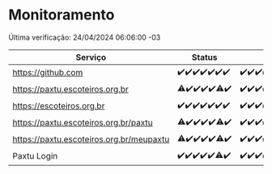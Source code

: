 # Monitoramento

Última verificação: 24/04/2024 06:06:00 -03

|Serviço|Status|Últimas 24h|
|---|---|---|
|https://github.com|<span title="2024-04-17: OK=24">✔️</span><span title="2024-04-18: OK=24">✔️</span><span title="2024-04-19: OK=24">✔️</span><span title="2024-04-20: OK=24">✔️</span><span title="2024-04-21: OK=24">✔️</span><span title="2024-04-22: OK=24">✔️</span><span title="2024-04-23: OK=9">✔️</span>|<span title="23/04/2024 06:07:00 -03 : 200">✔️</span><span title="23/04/2024 07:06:00 -03 : 200">✔️</span><span title="23/04/2024 08:06:00 -03 : 200">✔️</span><span title="23/04/2024 09:12:00 -03 : 200">✔️</span><span title="23/04/2024 10:07:00 -03 : 200">✔️</span><span title="23/04/2024 11:05:00 -03 : 200">✔️</span><span title="23/04/2024 12:06:00 -03 : 200">✔️</span><span title="23/04/2024 13:07:00 -03 : 200">✔️</span><span title="23/04/2024 14:05:00 -03 : 200">✔️</span><span title="23/04/2024 15:08:00 -03 : 200">✔️</span><span title="23/04/2024 16:03:00 -03 : 200">✔️</span><span title="23/04/2024 17:07:00 -03 : 200">✔️</span><span title="23/04/2024 18:06:00 -03 : 200">✔️</span><span title="23/04/2024 19:07:00 -03 : 200">✔️</span><span title="23/04/2024 20:06:00 -03 : 200">✔️</span><span title="23/04/2024 21:30:00 -03 : 200">✔️</span><span title="23/04/2024 22:43:00 -03 : 200">✔️</span><span title="23/04/2024 23:17:00 -03 : 200">✔️</span><span title="24/04/2024 00:07:00 -03 : 200">✔️</span><span title="24/04/2024 01:07:00 -03 : 200">✔️</span><span title="24/04/2024 02:07:00 -03 : 200">✔️</span><span title="24/04/2024 03:10:00 -03 : 200">✔️</span><span title="24/04/2024 04:06:00 -03 : 200">✔️</span><span title="24/04/2024 05:09:00 -03 : 200">✔️</span><span title="24/04/2024 06:06:00 -03 : 200">✔️</span>|
|https://paxtu.escoteiros.org.br|<span title="2024-04-17: OK=22, Falhas=2">⚠️</span><span title="2024-04-18: OK=24">✔️</span><span title="2024-04-19: OK=24">✔️</span><span title="2024-04-20: OK=24">✔️</span><span title="2024-04-21: OK=24">✔️</span><span title="2024-04-22: OK=23, Falhas=1">⚠️</span><span title="2024-04-23: OK=9">✔️</span>|<span title="23/04/2024 06:07:00 -03 : 200">✔️</span><span title="23/04/2024 07:06:00 -03 : 200">✔️</span><span title="23/04/2024 08:06:00 -03 : 200">✔️</span><span title="23/04/2024 09:12:00 -03 : 200">✔️</span><span title="23/04/2024 10:07:00 -03 : 200">✔️</span><span title="23/04/2024 11:05:00 -03 : 200">✔️</span><span title="23/04/2024 12:06:00 -03 : 200">✔️</span><span title="23/04/2024 13:07:00 -03 : 200">✔️</span><span title="23/04/2024 14:05:00 -03 : 200">✔️</span><span title="23/04/2024 15:08:00 -03 : 200">✔️</span><span title="23/04/2024 16:03:00 -03 : 200">✔️</span><span title="23/04/2024 17:07:00 -03 : 200">✔️</span><span title="23/04/2024 18:06:00 -03 : 200">✔️</span><span title="23/04/2024 19:07:00 -03 : 200">✔️</span><span title="23/04/2024 20:06:00 -03 : 200">✔️</span><span title="23/04/2024 21:30:00 -03 : 200">✔️</span><span title="23/04/2024 22:43:00 -03 : 200">✔️</span><span title="23/04/2024 23:17:00 -03 : 200">✔️</span><span title="24/04/2024 00:07:00 -03 : 200">✔️</span><span title="24/04/2024 01:07:00 -03 : 200">✔️</span><span title="24/04/2024 02:07:00 -03 : 200">✔️</span><span title="24/04/2024 03:10:00 -03 : 200">✔️</span><span title="24/04/2024 04:06:00 -03 : 200">✔️</span><span title="24/04/2024 05:09:00 -03 : 200">✔️</span><span title="24/04/2024 06:06:00 -03 : 200">✔️</span>|
|https://escoteiros.org.br|<span title="2024-04-17: OK=24">✔️</span><span title="2024-04-18: OK=24">✔️</span><span title="2024-04-19: OK=24">✔️</span><span title="2024-04-20: OK=24">✔️</span><span title="2024-04-21: OK=24">✔️</span><span title="2024-04-22: OK=24">✔️</span><span title="2024-04-23: OK=9">✔️</span>|<span title="23/04/2024 06:07:00 -03 : 200">✔️</span><span title="23/04/2024 07:06:00 -03 : 200">✔️</span><span title="23/04/2024 08:06:00 -03 : 200">✔️</span><span title="23/04/2024 09:12:00 -03 : 200">✔️</span><span title="23/04/2024 10:07:00 -03 : 200">✔️</span><span title="23/04/2024 11:05:00 -03 : 200">✔️</span><span title="23/04/2024 12:06:00 -03 : 200">✔️</span><span title="23/04/2024 13:07:00 -03 : 200">✔️</span><span title="23/04/2024 14:05:00 -03 : 200">✔️</span><span title="23/04/2024 15:08:00 -03 : 200">✔️</span><span title="23/04/2024 16:03:00 -03 : 200">✔️</span><span title="23/04/2024 17:07:00 -03 : 200">✔️</span><span title="23/04/2024 18:06:00 -03 : 200">✔️</span><span title="23/04/2024 19:07:00 -03 : 200">✔️</span><span title="23/04/2024 20:06:00 -03 : 200">✔️</span><span title="23/04/2024 21:30:00 -03 : 200">✔️</span><span title="23/04/2024 22:43:00 -03 : 200">✔️</span><span title="23/04/2024 23:17:00 -03 : 200">✔️</span><span title="24/04/2024 00:07:00 -03 : 200">✔️</span><span title="24/04/2024 01:07:00 -03 : 200">✔️</span><span title="24/04/2024 02:07:00 -03 : 200">✔️</span><span title="24/04/2024 03:10:00 -03 : 200">✔️</span><span title="24/04/2024 04:06:00 -03 : 200">✔️</span><span title="24/04/2024 05:09:00 -03 : 200">✔️</span><span title="24/04/2024 06:06:00 -03 : 200">✔️</span>|
|https://paxtu.escoteiros.org.br/paxtu|<span title="2024-04-17: OK=23, Falhas=1">⚠️</span><span title="2024-04-18: OK=24">✔️</span><span title="2024-04-19: OK=24">✔️</span><span title="2024-04-20: OK=24">✔️</span><span title="2024-04-21: OK=24">✔️</span><span title="2024-04-22: OK=22, Falhas=2">⚠️</span><span title="2024-04-23: OK=9">✔️</span>|<span title="23/04/2024 06:07:00 -03 : 200">✔️</span><span title="23/04/2024 07:06:00 -03 : 200">✔️</span><span title="23/04/2024 08:06:00 -03 : 200">✔️</span><span title="23/04/2024 09:12:00 -03 : 200">✔️</span><span title="23/04/2024 10:07:00 -03 : 200">✔️</span><span title="23/04/2024 11:05:00 -03 : 200">✔️</span><span title="23/04/2024 12:06:00 -03 : 200">✔️</span><span title="23/04/2024 13:07:00 -03 : 200">✔️</span><span title="23/04/2024 14:05:00 -03 : 200">✔️</span><span title="23/04/2024 15:08:00 -03 : 200">✔️</span><span title="23/04/2024 16:03:00 -03 : 200">✔️</span><span title="23/04/2024 17:07:00 -03 : 200">✔️</span><span title="23/04/2024 18:06:00 -03 : 200">✔️</span><span title="23/04/2024 19:07:00 -03 : 200">✔️</span><span title="23/04/2024 20:06:00 -03 : 200">✔️</span><span title="23/04/2024 21:30:00 -03 : 200">✔️</span><span title="23/04/2024 22:43:00 -03 : 200">✔️</span><span title="23/04/2024 23:17:00 -03 : 200">✔️</span><span title="24/04/2024 00:07:00 -03 : 200">✔️</span><span title="24/04/2024 01:08:00 -03 : 200">✔️</span><span title="24/04/2024 02:07:00 -03 : 200">✔️</span><span title="24/04/2024 03:10:00 -03 : 200">✔️</span><span title="24/04/2024 04:06:00 -03 : 200">✔️</span><span title="24/04/2024 05:09:00 -03 : 200">✔️</span><span title="24/04/2024 06:06:00 -03 : 200">✔️</span>|
|https://paxtu.escoteiros.org.br/meupaxtu|<span title="2024-04-17: OK=23, Falhas=1">⚠️</span><span title="2024-04-18: OK=24">✔️</span><span title="2024-04-19: OK=24">✔️</span><span title="2024-04-20: OK=24">✔️</span><span title="2024-04-21: OK=24">✔️</span><span title="2024-04-22: OK=23, Falhas=1">⚠️</span><span title="2024-04-23: OK=9">✔️</span>|<span title="23/04/2024 06:07:00 -03 : 200">✔️</span><span title="23/04/2024 07:06:00 -03 : 200">✔️</span><span title="23/04/2024 08:06:00 -03 : 200">✔️</span><span title="23/04/2024 09:12:00 -03 : 200">✔️</span><span title="23/04/2024 10:07:00 -03 : 200">✔️</span><span title="23/04/2024 11:05:00 -03 : 200">✔️</span><span title="23/04/2024 12:06:00 -03 : 200">✔️</span><span title="23/04/2024 13:07:00 -03 : 200">✔️</span><span title="23/04/2024 14:05:00 -03 : 200">✔️</span><span title="23/04/2024 15:08:00 -03 : 200">✔️</span><span title="23/04/2024 16:03:00 -03 : 200">✔️</span><span title="23/04/2024 17:07:00 -03 : 200">✔️</span><span title="23/04/2024 18:06:00 -03 : 200">✔️</span><span title="23/04/2024 19:07:00 -03 : 200">✔️</span><span title="23/04/2024 20:06:00 -03 : 200">✔️</span><span title="23/04/2024 21:30:00 -03 : 200">✔️</span><span title="23/04/2024 22:43:00 -03 : 200">✔️</span><span title="23/04/2024 23:17:00 -03 : 200">✔️</span><span title="24/04/2024 00:07:00 -03 : 200">✔️</span><span title="24/04/2024 01:08:00 -03 : 200">✔️</span><span title="24/04/2024 02:07:00 -03 : 200">✔️</span><span title="24/04/2024 03:10:00 -03 : 200">✔️</span><span title="24/04/2024 04:06:00 -03 : 200">✔️</span><span title="24/04/2024 05:09:00 -03 : 200">✔️</span><span title="24/04/2024 06:06:00 -03 : 200">✔️</span>|
|Paxtu Login|<span title="2024-04-17: OK=24">✔️</span><span title="2024-04-18: OK=24">✔️</span><span title="2024-04-19: OK=24">✔️</span><span title="2024-04-20: OK=24">✔️</span><span title="2024-04-21: OK=24">✔️</span><span title="2024-04-22: OK=23, Falhas=1">⚠️</span><span title="2024-04-23: OK=9">✔️</span>|<span title="23/04/2024 06:07:00 -03 : 200">✔️</span><span title="23/04/2024 07:06:00 -03 : 200">✔️</span><span title="23/04/2024 08:06:00 -03 : 200">✔️</span><span title="23/04/2024 09:12:00 -03 : 200">✔️</span><span title="23/04/2024 10:07:00 -03 : 200">✔️</span><span title="23/04/2024 11:05:00 -03 : 200">✔️</span><span title="23/04/2024 12:06:00 -03 : 200">✔️</span><span title="23/04/2024 13:07:00 -03 : 200">✔️</span><span title="23/04/2024 14:05:00 -03 : 200">✔️</span><span title="23/04/2024 15:08:00 -03 : 200">✔️</span><span title="23/04/2024 16:03:00 -03 : 200">✔️</span><span title="23/04/2024 17:07:00 -03 : 200">✔️</span><span title="23/04/2024 18:06:00 -03 : 200">✔️</span><span title="23/04/2024 19:07:00 -03 : 200">✔️</span><span title="23/04/2024 20:06:00 -03 : 200">✔️</span><span title="23/04/2024 21:30:00 -03 : 200">✔️</span><span title="23/04/2024 22:43:00 -03 : 200">✔️</span><span title="23/04/2024 23:17:00 -03 : 200">✔️</span><span title="24/04/2024 00:07:00 -03 : 200">✔️</span><span title="24/04/2024 01:08:00 -03 : 200">✔️</span><span title="24/04/2024 02:07:00 -03 : 200">✔️</span><span title="24/04/2024 03:10:00 -03 : 200">✔️</span><span title="24/04/2024 04:06:00 -03 : 200">✔️</span><span title="24/04/2024 05:09:00 -03 : 200">✔️</span><span title="24/04/2024 06:06:00 -03 : 200">✔️</span>|
